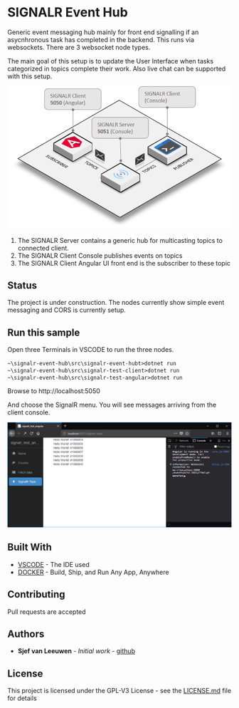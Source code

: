 # SIGNALR Event Hub
Generic event messaging hub mainly for front end signalling if an asycnhronous task has completed in the backend. This runs via websockets. There are 3 websocket node types.

The main goal of this setup is to update the User Interface when tasks categorized in topics complete their work. Also live chat can be supported with this setup.

![signalr-setup](./doc/signalr-setup.png)

1. The SIGNALR Server contains a generic hub for multicasting topics to connected client.
2. The SIGNALR Client Console publishes events on topics
3. The SIGNALR Client Angular UI front end is the subscriber to these topic

## Status

The project is under construction. The nodes currently show simple event messaging and CORS is currently setup.

## Run this sample

Open three Terminals in VSCODE to run the three nodes.

```
~\signalr-event-hub\src\signalr-event-hubt>dotnet run
~\signalr-event-hub\src\signalr-test-client>dotnet run
~\signalr-event-hub\src\signalr-test-angular>dotnet run

```

Browse to http://localhost:5050 

And choose the SignalR menu. You will see messages arriving from the client console.

![signalr-setup](./doc/firefox.signalr.png)

## Built With

* [VSCODE](https://code.visualstudio.com/) - The IDE used
* [DOCKER](https://www.docker.com/) - Build, Ship, and Run Any App, Anywhere

## Contributing

Pull requests are accepted

## Authors

* **Sjef van Leeuwen** - *Initial work* - [github](https://github.com/sjefvanleeuwen)

## License

This project is licensed under the GPL-V3 License - see the [LICENSE.md](LICENSE.md) file for details
